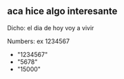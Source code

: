 ## aca hice algo interesante  

Dicho: el dia de hoy voy a vivir


Numbers: ex 1234567

- "1234567"
- "5678"
- "15000"

